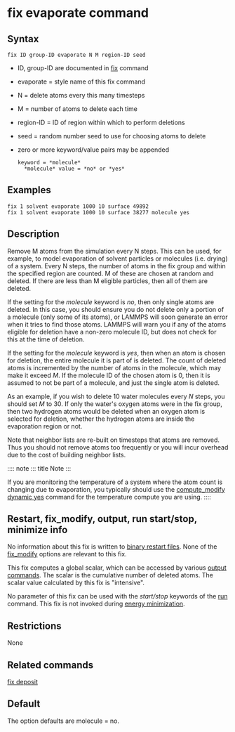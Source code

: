 # fix evaporate command

## Syntax

    fix ID group-ID evaporate N M region-ID seed

-   ID, group-ID are documented in [fix](fix) command

-   evaporate = style name of this fix command

-   N = delete atoms every this many timesteps

-   M = number of atoms to delete each time

-   region-ID = ID of region within which to perform deletions

-   seed = random number seed to use for choosing atoms to delete

-   zero or more keyword/value pairs may be appended

        keyword = *molecule*
          *molecule* value = *no* or *yes*

## Examples

``` LAMMPS
fix 1 solvent evaporate 1000 10 surface 49892
fix 1 solvent evaporate 1000 10 surface 38277 molecule yes
```

## Description

Remove M atoms from the simulation every N steps. This can be used, for
example, to model evaporation of solvent particles or molecules (i.e.
drying) of a system. Every N steps, the number of atoms in the fix group
and within the specified region are counted. M of these are chosen at
random and deleted. If there are less than M eligible particles, then
all of them are deleted.

If the setting for the *molecule* keyword is *no*, then only single
atoms are deleted. In this case, you should ensure you do not delete
only a portion of a molecule (only some of its atoms), or LAMMPS will
soon generate an error when it tries to find those atoms. LAMMPS will
warn you if any of the atoms eligible for deletion have a non-zero
molecule ID, but does not check for this at the time of deletion.

If the setting for the *molecule* keyword is *yes*, then when an atom is
chosen for deletion, the entire molecule it is part of is deleted. The
count of deleted atoms is incremented by the number of atoms in the
molecule, which may make it exceed *M*. If the molecule ID of the chosen
atom is 0, then it is assumed to not be part of a molecule, and just the
single atom is deleted.

As an example, if you wish to delete 10 water molecules every *N* steps,
you should set *M* to 30. If only the water\'s oxygen atoms were in the
fix group, then two hydrogen atoms would be deleted when an oxygen atom
is selected for deletion, whether the hydrogen atoms are inside the
evaporation region or not.

Note that neighbor lists are re-built on timesteps that atoms are
removed. Thus you should not remove atoms too frequently or you will
incur overhead due to the cost of building neighbor lists.

:::: note
::: title
Note
:::

If you are monitoring the temperature of a system where the atom count
is changing due to evaporation, you typically should use the
[compute_modify dynamic yes](compute_modify) command for the temperature
compute you are using.
::::

## Restart, fix_modify, output, run start/stop, minimize info

No information about this fix is written to [binary restart
files](restart). None of the [fix_modify](fix_modify) options are
relevant to this fix.

This fix computes a global scalar, which can be accessed by various
[output commands](Howto_output). The scalar is the cumulative number of
deleted atoms. The scalar value calculated by this fix is \"intensive\".

No parameter of this fix can be used with the *start/stop* keywords of
the [run](run) command. This fix is not invoked during [energy
minimization](minimize).

## Restrictions

None

## Related commands

[fix deposit](fix_deposit)

## Default

The option defaults are molecule = no.
